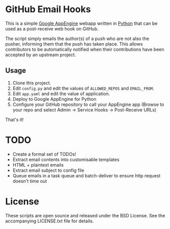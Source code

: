 # GitHub Email Hooks

This is a simple [Google AppEngine](http://code.google.com/appengine) webapp written in [Python](http://www.python.org) that can be used as a post-receive web hook on GitHub.

The script simply emails the author(s) of a push who are not also the pusher, informing them that the push has taken place.  This allows contributors to be automatically notified when their contributions have been accepted by an upstream project.

## Usage

1. Clone this project.
2. Edit ``config.py`` and edit the values of ``ALLOWED_REPOS`` and ``EMAIL_FROM``.
3. Edit ``app.yaml`` and edit the value of application.
4. Deploy to Google AppEngine for Python
5. Configure your GitHub repository to call your AppEngine app (Browse to your repo and select Admin -> Service Hooks -> Post-Receive URLs)
 
That's it!

# TODO

 * Create a formal set of TODOs!
 * Extract email contents into customisable templates
 * HTML + plaintext emails
 * Extract email subject to config file
 * Queue emails in a task queue and batch-deliver to ensure http request doesn't time out 

# License

These scripts are open source and released under the BSD License.  See the accompanying LICENSE.txt file for details.
